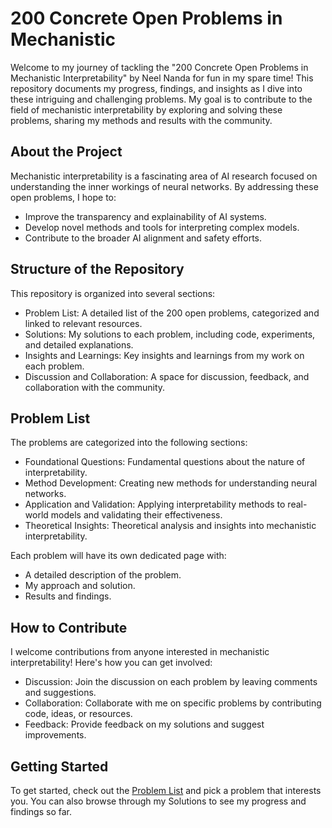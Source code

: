# 200 Concrete Open Problems in Mechanistic
Welcome to my journey of tackling the "200 Concrete Open Problems in Mechanistic Interpretability" by Neel Nanda for fun in my spare time! This repository documents my progress, findings, and insights as I dive into these intriguing and challenging problems. My goal is to contribute to the field of mechanistic interpretability by exploring and solving these problems, sharing my methods and results with the community.

## About the Project
Mechanistic interpretability is a fascinating area of AI research focused on understanding the inner workings of neural networks. By addressing these open problems, I hope to:

- Improve the transparency and explainability of AI systems.
- Develop novel methods and tools for interpreting complex models.
- Contribute to the broader AI alignment and safety efforts.
  
## Structure of the Repository
This repository is organized into several sections:

- Problem List: A detailed list of the 200 open problems, categorized and linked to relevant resources.
- Solutions: My solutions to each problem, including code, experiments, and detailed explanations.
- Insights and Learnings: Key insights and learnings from my work on each problem.
- Discussion and Collaboration: A space for discussion, feedback, and collaboration with the community.

## Problem List
The problems are categorized into the following sections:

- Foundational Questions: Fundamental questions about the nature of interpretability.
- Method Development: Creating new methods for understanding neural networks.
- Application and Validation: Applying interpretability methods to real-world models and validating their effectiveness.
- Theoretical Insights: Theoretical analysis and insights into mechanistic interpretability.

Each problem will have its own dedicated page with:
- A detailed description of the problem.
- My approach and solution.
- Results and findings.
  
## How to Contribute
I welcome contributions from anyone interested in mechanistic interpretability! Here's how you can get involved:
- Discussion: Join the discussion on each problem by leaving comments and suggestions.
- Collaboration: Collaborate with me on specific problems by contributing code, ideas, or resources.
- Feedback: Provide feedback on my solutions and suggest improvements.

## Getting Started
To get started, check out the [Problem List](https://www.alignmentforum.org/posts/LbrPTJ4fmABEdEnLf/200-concrete-open-problems-in-mechanistic-interpretability) and pick a problem that interests you. You can also browse through my Solutions to see my progress and findings so far.


